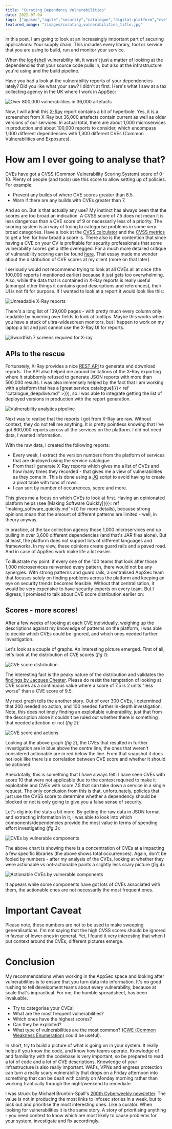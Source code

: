 ```yaml
---
title: "Curating Dependency Vulnerabilities"
date: 2022-07-04
tags: ["appsec","agile","security","catalogue","digital-platform","cve","spreadsheet"]
featured_image: "/images/curating_vulnerabilities_title.jpg"
---
```


In this post, I am going to look at an increasingly important part of securing applications: Your supply chain.  This
includes every library, tool or service that you are using to build, run and monitor your service.  

When the [log4shell](https://www.lunasec.io/docs/blog/log4j-zero-day/) vulnerability hit, it wasn't just a matter of looking
at the dependencies that your source code pulls in, but also at the infrastructure you're using and the build pipeline.

Have you had a look at the vulnerability reports of your dependencies lately?  Did you like what your saw?  I didn't at first. 
Here's what I saw at a tax collecting agency in the UK where I work in AppSec:

![Over 800,000 vulnerabilities in 36,000 artefacts](/images/curating_vulnerabilities_xray_stats.png)

Now, I will admit this [X-Ray](https://jfrog.com/xray/) report contains a bit of hyperbole.  Yes, it is a screenshot from
X-Ray but 36,000 artefacts contain current as well as older versions of our services.  In actual total, there are about 
1,000 microservices in production and about 100,000 reports to consider, which encompass 1,000 different dependencies 
with 1,300 different CVEs (Common Vulnerabilities and Exposures).

# How am I ever going to analyse that?

CVEs have got a CVSS (Common Vulnerability Scoring System) score of 0-10.  Plenty of people (and tools) use this score
to allow setting up of policies. For example:

- Prevent any builds of where CVE scores greater than 8.5.
- Warn if there are any builds with CVEs greater than 7.

And so on.  But is that actually any use?  My instinct has always been that the scores are too broad an indication.
A CVSS score of 7.5 does not mean it is less dangerous than a CVE score of 9 or necessarily less of a priority.
The scoring system is an way of trying to categorise problems in some very broad categories.
Have a look at the [CVSS calculator](https://nvd.nist.gov/vuln-metrics/cvss/v3-calculator) and the 
[CVSS metrics](https://nvd.nist.gov/vuln-metrics/cvss) to get a feel for how broad a score is.  There also is the 
contention that since having a CVE on your CV is profitable for security professionals that some vulnerability scores get
a little overegged.  For a much more detailed critique of vulnerability scoring can be found 
[here](https://theoryof.predictable.software/articles/a-closer-look-at-cvss-scores/).  That essay made me wonder about
the distribution of CVE scores at my client (more on that later).

I seriously would not recommend trying to look at all CVEs all at once (the 100,000 reports I mentioned earlier) 
because it just gets too overwhelming.  Also, while the data that is contained in X-Ray reports is really useful
(amongst other things it contains good descriptions and references), their UI is not fit for purpose.  If I wanted to
look at a report it would look like this:

![Unreadable X-Ray reports](/images/curating_vulnerabilities_useless_xray_ui.png)

There's a long list of 139,000 pages - with pretty much every column only readable by hovering over fields to look at 
tooltips.  Maybe this works when you have a stack of ultra-widescreen monitors, but I happen to work on my laptop a lot 
and just cannot use the X-Ray UI for reports.

![Swordfish 7 screens required for X-ray](/images/curating_vulnerabilities_swordfish_analogy.png)

## APIs to the rescue

Fortunately, X-Ray provides a nice [REST API](https://www.jfrog.com/confluence/display/JFROG/Xray+REST+API) to 
generate and download reports.  The API also helped me around limitations of the X-Ray exporting where it stubbornly
refused to generate JSON reports with more than 500,000 results.  I was also immensely helped by the fact that
I am working with a platform that has a [great service catalogue]({{< ref "catalogue_deepdive.md" >}}), so I was able
to integrate getting the list of deployed versions in production with the report generation.

![Vulnerability analytics pipeline](/images/curating_vulnerabilities_pipeline.png)

Next was to realise that the reports I got from X-Ray are raw.  Without context, they do not tell me
anything.  It is pretty pointless knowing that I've got 800,000 reports across all the services on the platform.
I did not need data, I wanted information.

With the raw data, I created the following reports:

- Every week, I extract the version numbers from the platform of services that are deployed using the service catalogue
- From that I generate X-Ray reports which gives me a list of CVEs and how many times they recorded - that gives me a
  view of vulnerabilities as they come in.  This is done using a [JQ](https://stedolan.github.io/jq/) script to avoid 
  having to create a pivot table with tons of rows.
- I can sort by number of occurrences, score and more.

This gives me a focus on which CVEs to look at first.  Having an opinionated platform helps (see 
[Making Software Quickly]({{< ref "making_software_quickly.md">}}) for more details), because strong opinions mean
that the amount of different patterns are limited - well, in theory anyway.  

In practice, at the tax collection agency those 1,000 microservices end up
pulling in over 3,600 different dependencies (and that's JAR files alone).  But at least, the platform does not 
support lots of different languages and frameworks. In my view, these opinions create guard rails and a paved road.  And
in case of AppSec work make life a lot easier.  

To illustrate my point: if every one of the 100 teams that look after
those 1,000 microservices reinvented every pattern, there would not be any synergies.  With strong patterns and guard
rails, a centralised AppSec team that focuses solely on finding problems across the platform and keeping an eye on
security trends becomes feasible.  Without that centralisation, it would be very expensive to have security experts
on every team.  But I digress, I promised to talk about CVE score distribution earlier on:

## Scores - more scores!

After a few weeks of looking at each CVE individually, weighing up the descriptions
against my knowledge of patterns on the platform, I was able to decide
which CVEs could be ignored, and which ones needed further investigation.

Let's look at a couple of graphs. An interesting picture emerged.  First of all, let's look at the distribution of 
CVE scores (*fig 1*):

![CVE score distribution](/images/curating_vulnerabilities_cve_scores.png)

The interesting fact is the peaky nature of the distribution and validates the 
[findings by Jacques Chester](https://theoryof.predictable.software/articles/a-closer-look-at-cvss-scores/).  Please
do resist the temptation of looking at CVE scores as a continuous value where a score of 7.5 is 2 units "less worse" than
a CVE score of 9.5.  

My next graph tells the another story.  Out of over 300 CVEs, I determined that 200 needed no action, and
100 needed further in-depth investigation. Note, this does not imply finding an exploitable vulnerability, just that
from the description alone it couldn't be ruled out whether there is something that needed attention or not (*fig 2*):

![CVE score and actions](/images/curating_vulnerabilities_cve_scores_and_action.png)

Looking at the above graph (*fig 2*), the CVEs that resulted in further investigation are in blue above the centre line, the
ones that weren't considered actionable are in red below the line.  From that snapshot it does not look like there is
a correlation between CVE score and whether it should be actioned.

Anecdotally, this is something that I have always felt.  I have seen CVEs with score 10 that were not applicable due
to the context required to make it exploitable and CVEs with score 7.5 that can take down a service in a single request.
The only conclusion from this is that, unfortunately, policies that just use the CVSS score to determine whether 
a dependency should be blocked or not is only going to give you a false sense of security.

Let's dig into the stats a bit more.  By getting the raw data in JSON format and extracting information in it, I was able
to look into which components/dependencies provide the most value in terms of spending effort investigating (*fig 3*):

![CVEs by vulnerable components](/images/curating_vulnerabilities_vulnerable_components.png)

The above chart is showing there is a concentration of CVEs at a impacting a few specific libraries (the above shows 
total occurrences). Again, don't be fooled by numbers - after my analysis of
the CVEs, looking at whether they were actionable vs not-actionable paints a slightly less scary picture (*fig 4*):

![Actionable CVEs by vulnerable components](/images/curating_vulnerabilities_cves_by_component.png)

It appears while some components have got lots of CVEs associated with them, the actionable ones are not necessarily
the most frequent ones.

# Important Caveat

Please note, these numbers are not to be used to make sweeping generalisations.  I'm not saying that the high
CVSS scores should be ignored in favour of lower ones in general.  Yet, I found it very interesting that when I
put context around the CVEs, different pictures emerge.

# Conclusion

My recommendations when working in the AppSec space and looking after vulnerabilities is to ensure that
you turn data into information.  It's no good rushing to tell development teams about every vulnerability, because at 
scale that's impractical.  For me, the humble spreadsheet, has been invaluable.  

- Try to categorise your CVEs!  
- What are the most frequent vulnerabilities?
- Which ones have the highest scores?
- Can they be exploited?
- What type of vulnerabilities are the most common? ([CWE (Common Weakness Enumeration)](https://cwe.mitre.org/data/)
  could be useful).

In short, try to build a picture of what is going on in your system.  It really helps if you know the code, and
know how teams operate.  Knowledge of and familiarity with the codebase is very important, so be prepared to read
a lot of code and a lot of CVE descriptions.  Knowledge of your infrastructure is also really important.  WAFs, VPNs
and engress protection can turn a really scary vulnerability that drops on a Friday afternoon into something that 
can be dealt with calmly on Monday morning rather than working frantically through the night/weekend to remediate.

I was struck by Michael Brunton-Spall's [200th Cyberweekly newsletter](https://cyberweekly.substack.com/p/cyberweekly-200-issue-200).
The value is not in producing the most links to Infosec stories in a week, but to pick out and prioritise the most 
interesting ones. Like a curator. When looking for vulnerabilities it is the same story. A story of prioritising 
anything - you need context to know which are most likely to cause problems for your system, investigate and 
fix accordingly. 
